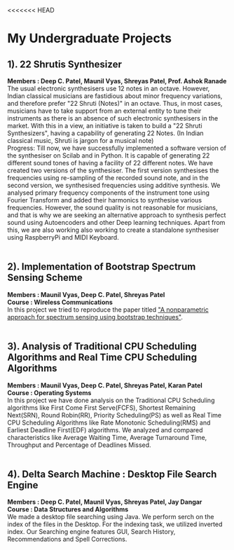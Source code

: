 <<<<<<< HEAD
# My Undergraduate Projects

## 1). 22 Shrutis Synthesizer
**Members : Deep C. Patel, Maunil Vyas, Shreyas Patel, Prof. Ashok Ranade**<br>
The usual electronic synthesisers use 12 notes in an octave. However, Indian classical musicians are fastidious about minor frequency variations, and therefore prefer  "22 Shruti (Notes)" in an octave. Thus, in most cases, musicians have to take support from an external entity to tune their instruments as there is an absence of such electronic synthesisers in the market. With this in a view, an initiative is taken to build a "22 Shruti Synthesizers", having a capability of generating 22 Notes. 
(In Indian classical music, Shruti is jargon for a musical note)
<br>
Progress: Till now, we have successfully implemented a software version of the synthesiser on Scilab and in Python. It is capable of generating 22 different sound tones of having a facility of 22 different notes.  We have created two versions of the synthesiser. The first version synthesises the frequencies using re-sampling of the recorded sound note, and in the second version, we synthesised frequencies using additive synthesis. We analysed primary frequency components of the instrument tone using Fourier Transform and added their harmonics to synthesise various frequencies. 
However, the sound quality is not reasonable for musicians, and that is why we are seeking an alternative approach to synthesis perfect sound using Autoencoders and other Deep learning techniques. Apart from this, we are also working also working to create a standalone synthesiser using RaspberryPi and MIDI Keyboard.
<br><br>
## 2). Implementation of Bootstrap Spectrum Sensing Scheme
**Members : Maunil Vyas, Deep C. Patel, Shreyas Patel**<br>
**Course : Wireless Communications**<br>
In this project we tried to reproduce the paper titled ["A nonparametric approach for spectrum sensing using bootstrap techniques"](http://ieeexplore.ieee.org/document/7036915/).
<br><br>
## 3). Analysis of Traditional CPU Scheduling Algorithms and Real Time CPU Scheduling Algorithms
**Members : Maunil Vyas, Deep C. Patel, Shreyas Patel, Karan Patel**<br>
**Course : Operating Systems**<br>
In this project we have done analysis on the Traditional CPU Scheduling algorithms like First Come First Serve(FCFS), Shortest
Remaining Next(SRN), Round Robin(RR), Priority Scheduling(PS) as well as Real Time CPU Scheduling Algorithms like Rate Monotonic Scheduling(RMS) and Earliest Deadline First(EDF) algorithms. We analyzed and compared characteristics like Average Waiting Time, Average Turnaround Time, Throughput and Percentage of Deadlines Missed.
<br><br>
## 4). Delta Search Machine : Desktop File Search Engine
**Members : Deep C. Patel, Maunil Vyas, Shreyas Patel, Jay Dangar**<br>
**Course : Data Structures and Algorithms**<br>
We made a desktop file searching using Java. We perform serch on the index of the files in the Desktop. For the indexing task, we utilized inverted index. Our Searching engine features GUI, Search History, Recommendations and Spell Corrections.
<br><br>
